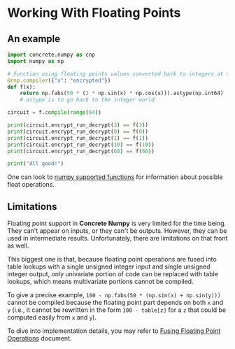 # Working With Floating Points

## An example

```python
import concrete.numpy as cnp
import numpy as np

# Function using floating points values converted back to integers at the end
@cnp.compiler({"x": "encrypted"})
def f(x):
    return np.fabs(50 * (2 * np.sin(x) * np.cos(x))).astype(np.int64)
    # astype is to go back to the integer world

circuit = f.compile(range(64))

print(circuit.encrypt_run_decrypt(3) == f(3))
print(circuit.encrypt_run_decrypt(0) == f(0))
print(circuit.encrypt_run_decrypt(1) == f(1))
print(circuit.encrypt_run_decrypt(10) == f(10))
print(circuit.encrypt_run_decrypt(60) == f(60))

print("All good!")
```

One can look to [numpy supported functions](../howto/numpy_support.md) for information about possible float operations.


## Limitations

Floating point support in **Concrete Numpy** is very limited for the time being. They can't appear on inputs, or they can't be outputs. However, they can be used in intermediate results. Unfortunately, there are limitations on that front as well.

This biggest one is that, because floating point operations are fused into table lookups with a single unsigned integer input and single unsigned integer output, only univariate portion of code can be replaced with table lookups, which means multivariate portions cannot be compiled.

To give a precise example, `100 - np.fabs(50 * (np.sin(x) + np.sin(y)))` cannot be compiled because the floating point part depends on both `x` and `y` (i.e., it cannot be rewritten in the form `100 - table[z]` for a `z` that could be computed easily from `x` and `y`).

To dive into implementation details, you may refer to [Fusing Floating Point Operations](../../dev/explanation/float-fusing.md) document.
